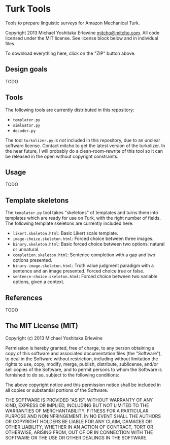 Turk Tools
==========

Tools to prepare linguistic surveys for Amazon Mechanical Turk.

Copyright 2013 Michael Yoshitaka Erlewine <mitcho@mitcho.com>. All code licensed under the MIT license. See license block below and in individual files.

To download everything here, click on the "ZIP" button above.

## Design goals

TODO

## Tools

The following tools are currently distributed in this repository:

* `templater.py`
* `simluator.py`
* `decoder.py`

The tool `turkolizer.py` is *not* included in this repository, due to an unclear software license. Contact mitcho to get the latest version of the turkolizer. In the near future, I will probably do a clean-room-rewrite of this tool so it can be released in the open without copyright constraints.

## Usage

TODO

## Template skeletons

The `templater.py` tool takes "skeletons" of templates and turns them into templates which are ready for use on Turk, with the right number of fields. The following template skeletons are currently included here:

* `likert.skeleton.html`: Basic Likert scale template.
* `image-choice.skeleton.html`: Forced choice between three images.
* `binary.skeleton.html`: Basic forced choice between two options: natural or unnatural.
* `completion.skeleton.html`: Sentence completion with a gap and two options presented.
* `binary-image.skeleton.html`: Truth value judgment paradigm with a sentence and an image presented. Forced choice true or false.
* `sentence-choice.skeleton.html`: Forced choice between two variable options, given a context.

## References

TODO

## The MIT License (MIT)

Copyright (c) 2013 Michael Yoshitaka Erlewine

Permission is hereby granted, free of charge, to any person obtaining a copy
of this software and associated documentation files (the "Software"), to deal
in the Software without restriction, including without limitation the rights
to use, copy, modify, merge, publish, distribute, sublicense, and/or sell
copies of the Software, and to permit persons to whom the Software is
furnished to do so, subject to the following conditions:

The above copyright notice and this permission notice shall be included in
all copies or substantial portions of the Software.

THE SOFTWARE IS PROVIDED "AS IS", WITHOUT WARRANTY OF ANY KIND, EXPRESS OR
IMPLIED, INCLUDING BUT NOT LIMITED TO THE WARRANTIES OF MERCHANTABILITY,
FITNESS FOR A PARTICULAR PURPOSE AND NONINFRINGEMENT. IN NO EVENT SHALL THE
AUTHORS OR COPYRIGHT HOLDERS BE LIABLE FOR ANY CLAIM, DAMAGES OR OTHER
LIABILITY, WHETHER IN AN ACTION OF CONTRACT, TORT OR OTHERWISE, ARISING FROM,
OUT OF OR IN CONNECTION WITH THE SOFTWARE OR THE USE OR OTHER DEALINGS IN
THE SOFTWARE.
